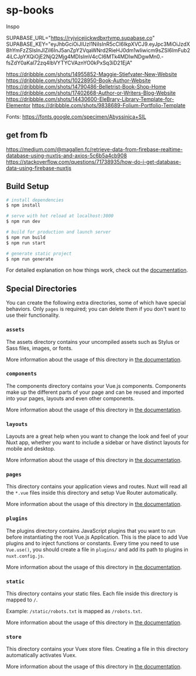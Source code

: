 # sp-books

Inspo

SUPABASE_URL="https://ryjvicejickwdbxrtvmp.supabase.co"
SUPABASE_KEY="eyJhbGciOiJIUzI1NiIsInR5cCI6IkpXVCJ9.eyJpc3MiOiJzdXBhYmFzZSIsInJlZiI6InJ5anZpY2VqaWNrd2RieHJ0dm1wIiwicm9sZSI6ImFub24iLCJpYXQiOjE2NjQ2Mjg4MDIsImV4cCI6MTk4MDIwNDgwMn0.-fsZdY0aKal72zq4IbVYTYCVAznYO0kPxSq3iD21EjA"

https://dribbble.com/shots/14955852-Maggie-Stiefvater-New-Website
https://dribbble.com/shots/10228950-Book-Author-Website
https://dribbble.com/shots/14790486-Belletrist-Book-Shop-Home
https://dribbble.com/shots/17402668-Author-or-Writers-Blog-Website
https://dribbble.com/shots/14430600-EleBrary-Library-Template-for-Elementor
https://dribbble.com/shots/9838689-Folium-Portfolio-Template

Fonts: 
https://fonts.google.com/specimen/Abyssinica+SIL

## get from fb
https://medium.com/@magallen.fc/retrieve-data-from-firebase-realtime-database-using-nuxtjs-and-axios-5c6b5a4cb908
https://stackoverflow.com/questions/71738935/how-do-i-get-database-data-using-firebase-nuxtjs

## Build Setup

```bash
# install dependencies
$ npm install

# serve with hot reload at localhost:3000
$ npm run dev

# build for production and launch server
$ npm run build
$ npm run start

# generate static project
$ npm run generate
```

For detailed explanation on how things work, check out the [documentation](https://nuxtjs.org).

## Special Directories

You can create the following extra directories, some of which have special behaviors. Only `pages` is required; you can delete them if you don't want to use their functionality.

### `assets`

The assets directory contains your uncompiled assets such as Stylus or Sass files, images, or fonts.

More information about the usage of this directory in [the documentation](https://nuxtjs.org/docs/2.x/directory-structure/assets).

### `components`

The components directory contains your Vue.js components. Components make up the different parts of your page and can be reused and imported into your pages, layouts and even other components.

More information about the usage of this directory in [the documentation](https://nuxtjs.org/docs/2.x/directory-structure/components).

### `layouts`

Layouts are a great help when you want to change the look and feel of your Nuxt app, whether you want to include a sidebar or have distinct layouts for mobile and desktop.

More information about the usage of this directory in [the documentation](https://nuxtjs.org/docs/2.x/directory-structure/layouts).


### `pages`

This directory contains your application views and routes. Nuxt will read all the `*.vue` files inside this directory and setup Vue Router automatically.

More information about the usage of this directory in [the documentation](https://nuxtjs.org/docs/2.x/get-started/routing).

### `plugins`

The plugins directory contains JavaScript plugins that you want to run before instantiating the root Vue.js Application. This is the place to add Vue plugins and to inject functions or constants. Every time you need to use `Vue.use()`, you should create a file in `plugins/` and add its path to plugins in `nuxt.config.js`.

More information about the usage of this directory in [the documentation](https://nuxtjs.org/docs/2.x/directory-structure/plugins).

### `static`

This directory contains your static files. Each file inside this directory is mapped to `/`.

Example: `/static/robots.txt` is mapped as `/robots.txt`.

More information about the usage of this directory in [the documentation](https://nuxtjs.org/docs/2.x/directory-structure/static).

### `store`

This directory contains your Vuex store files. Creating a file in this directory automatically activates Vuex.

More information about the usage of this directory in [the documentation](https://nuxtjs.org/docs/2.x/directory-structure/store).
